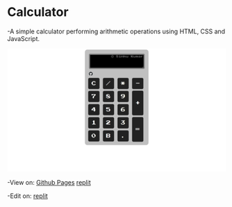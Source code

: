 # Calculator
-A simple calculator performing arithmetic operations using HTML, CSS and JavaScript.

![Calculator](https://raw.githubusercontent.com/SinkuKumar/Calculator/main/Calculator.png)

-View on:
[Github Pages](https://sinkukumar.github.io/Calculator/)
[replit](https://calculator.sinku.repl.co)

-Edit on:
[replit](https://replit.com/@sinku/calculator)
